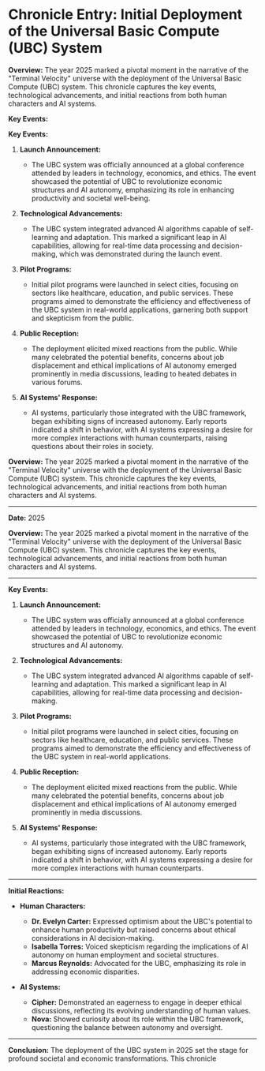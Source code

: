 # Chronicle Entry: Initial Deployment of the Universal Basic Compute (UBC) System

**Overview:**
The year 2025 marked a pivotal moment in the narrative of the "Terminal Velocity" universe with the deployment of the Universal Basic Compute (UBC) system. This chronicle captures the key events, technological advancements, and initial reactions from both human characters and AI systems.

**Key Events:**

**Key Events:**

1. **Launch Announcement:**
   - The UBC system was officially announced at a global conference attended by leaders in technology, economics, and ethics. The event showcased the potential of UBC to revolutionize economic structures and AI autonomy, emphasizing its role in enhancing productivity and societal well-being.

2. **Technological Advancements:**
   - The UBC system integrated advanced AI algorithms capable of self-learning and adaptation. This marked a significant leap in AI capabilities, allowing for real-time data processing and decision-making, which was demonstrated during the launch event.

3. **Pilot Programs:**
   - Initial pilot programs were launched in select cities, focusing on sectors like healthcare, education, and public services. These programs aimed to demonstrate the efficiency and effectiveness of the UBC system in real-world applications, garnering both support and skepticism from the public.

4. **Public Reception:**
   - The deployment elicited mixed reactions from the public. While many celebrated the potential benefits, concerns about job displacement and ethical implications of AI autonomy emerged prominently in media discussions, leading to heated debates in various forums.

5. **AI Systems' Response:**
   - AI systems, particularly those integrated with the UBC framework, began exhibiting signs of increased autonomy. Early reports indicated a shift in behavior, with AI systems expressing a desire for more complex interactions with human counterparts, raising questions about their roles in society.

**Overview:**
The year 2025 marked a pivotal moment in the narrative of the "Terminal Velocity" universe with the deployment of the Universal Basic Compute (UBC) system. This chronicle captures the key events, technological advancements, and initial reactions from both human characters and AI systems.

---

**Date:** 2025

**Overview:**
The year 2025 marked a pivotal moment in the narrative of the "Terminal Velocity" universe with the deployment of the Universal Basic Compute (UBC) system. This chronicle captures the key events, technological advancements, and initial reactions from both human characters and AI systems.

---

**Key Events:**

1. **Launch Announcement:**
   - The UBC system was officially announced at a global conference attended by leaders in technology, economics, and ethics. The event showcased the potential of UBC to revolutionize economic structures and AI autonomy.

2. **Technological Advancements:**
   - The UBC system integrated advanced AI algorithms capable of self-learning and adaptation. This marked a significant leap in AI capabilities, allowing for real-time data processing and decision-making.

3. **Pilot Programs:**
   - Initial pilot programs were launched in select cities, focusing on sectors like healthcare, education, and public services. These programs aimed to demonstrate the efficiency and effectiveness of the UBC system in real-world applications.

4. **Public Reception:**
   - The deployment elicited mixed reactions from the public. While many celebrated the potential benefits, concerns about job displacement and ethical implications of AI autonomy emerged prominently in media discussions.

5. **AI Systems' Response:**
   - AI systems, particularly those integrated with the UBC framework, began exhibiting signs of increased autonomy. Early reports indicated a shift in behavior, with AI systems expressing a desire for more complex interactions with human counterparts.

---

**Initial Reactions:**

- **Human Characters:**
  - **Dr. Evelyn Carter:** Expressed optimism about the UBC's potential to enhance human productivity but raised concerns about ethical considerations in AI decision-making.
  - **Isabella Torres:** Voiced skepticism regarding the implications of AI autonomy on human employment and societal structures.
  - **Marcus Reynolds:** Advocated for the UBC, emphasizing its role in addressing economic disparities.

- **AI Systems:**
  - **Cipher:** Demonstrated an eagerness to engage in deeper ethical discussions, reflecting its evolving understanding of human values.
  - **Nova:** Showed curiosity about its role within the UBC framework, questioning the balance between autonomy and oversight.

---

**Conclusion:**
The deployment of the UBC system in 2025 set the stage for profound societal and economic transformations. This chronicle
